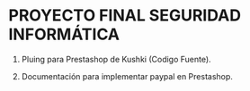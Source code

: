# PROYECTO FINAL SEGURIDAD INFORMÁTICA

1. Pluing para Prestashop de Kushki (Codigo Fuente).

2. Documentación para implementar paypal en Prestashop.
